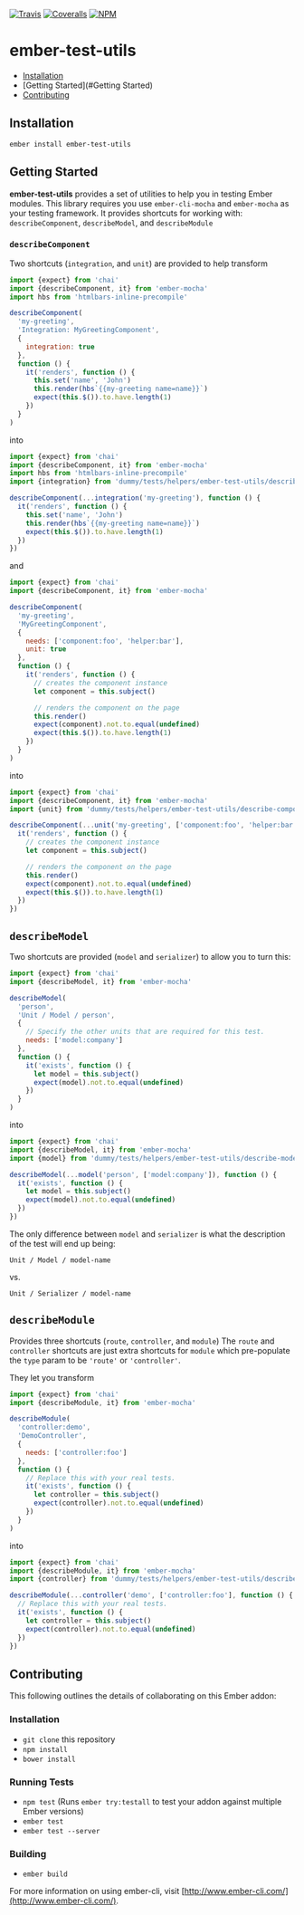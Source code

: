 [ci-img]: https://img.shields.io/travis/ciena-blueplanet/ember-test-utils.svg "Travis CI Build Status"
[ci-url]: https://travis-ci.org/ciena-blueplanet/ember-test-utils

[cov-img]: https://img.shields.io/coveralls/ciena-blueplanet/ember-test-utils.svg "Coveralls Code Coverage"
[cov-url]: https://coveralls.io/github/ciena-blueplanet/ember-test-utils

[npm-img]: https://img.shields.io/npm/v/ember-test-utils.svg "NPM Version"
[npm-url]: https://www.npmjs.com/package/ember-test-utils

[![Travis][ci-img]][ci-url] [![Coveralls][cov-img]][cov-url] [![NPM][npm-img]][npm-url]

# ember-test-utils

 * [Installation](#Installation)
 * [Getting Started](#Getting Started)
 * [Contributing](#Contributing)

## Installation

```
ember install ember-test-utils
```

## Getting Started

**ember-test-utils** provides a set of utilities to help you in testing Ember modules. This library requires you
use `ember-cli-mocha` and `ember-mocha` as your testing framework. It provides shortcuts for working with:
`describeComponent`, `describeModel`, and `describeModule`


### `describeComponent`
Two shortcuts (`integration`, and `unit`) are provided to help transform

```js
import {expect} from 'chai'
import {describeComponent, it} from 'ember-mocha'
import hbs from 'htmlbars-inline-precompile'

describeComponent(
  'my-greeting',
  'Integration: MyGreetingComponent',
  {
    integration: true
  },
  function () {
    it('renders', function () {
      this.set('name', 'John')
      this.render(hbs`{{my-greeting name=name}}`)
      expect(this.$()).to.have.length(1)
    })
  }
)
```

into

```js
import {expect} from 'chai'
import {describeComponent, it} from 'ember-mocha'
import hbs from 'htmlbars-inline-precompile'
import {integration} from 'dummy/tests/helpers/ember-test-utils/describe-component'

describeComponent(...integration('my-greeting'), function () {
  it('renders', function () {
    this.set('name', 'John')
    this.render(hbs`{{my-greeting name=name}}`)
    expect(this.$()).to.have.length(1)
  })
})
```

and

```js
import {expect} from 'chai'
import {describeComponent, it} from 'ember-mocha'

describeComponent(
  'my-greeting',
  'MyGreetingComponent',
  {
    needs: ['component:foo', 'helper:bar'],
    unit: true
  },
  function () {
    it('renders', function () {
      // creates the component instance
      let component = this.subject()

      // renders the component on the page
      this.render()
      expect(component).not.to.equal(undefined)
      expect(this.$()).to.have.length(1)
    })
  }
)
```

into

```js
import {expect} from 'chai'
import {describeComponent, it} from 'ember-mocha'
import {unit} from 'dummy/tests/helpers/ember-test-utils/describe-component'

describeComponent(...unit('my-greeting', ['component:foo', 'helper:bar']), function () {
  it('renders', function () {
    // creates the component instance
    let component = this.subject()

    // renders the component on the page
    this.render()
    expect(component).not.to.equal(undefined)
    expect(this.$()).to.have.length(1)
  })
})
```

## `describeModel`
Two shortcuts are provided (`model` and `serializer`) to allow you to turn this:

```js
import {expect} from 'chai'
import {describeModel, it} from 'ember-mocha'

describeModel(
  'person',
  'Unit / Model / person',
  {
    // Specify the other units that are required for this test.
    needs: ['model:company']
  },
  function () {
    it('exists', function () {
      let model = this.subject()
      expect(model).not.to.equal(undefined)
    })
  }
)
```

into

```js
import {expect} from 'chai'
import {describeModel, it} from 'ember-mocha'
import {model} from 'dummy/tests/helpers/ember-test-utils/describe-model'

describeModel(...model('person', ['model:company']), function () {
  it('exists', function () {
    let model = this.subject()
    expect(model).not.to.equal(undefined)
  })
})
```

The only difference between `model` and `serializer` is what the description of the test will end up being:

```
Unit / Model / model-name
```

vs.

```
Unit / Serializer / model-name
```

## `describeModule`
Provides three shortcuts (`route`, `controller`, and `module`) The `route` and `controller` shortcuts are just
extra shortcuts for `module` which pre-populate the `type` param to be `'route'` or `'controller'`.

They let you transform

```js
import {expect} from 'chai'
import {describeModule, it} from 'ember-mocha'

describeModule(
  'controller:demo',
  'DemoController',
  {
    needs: ['controller:foo']
  },
  function () {
    // Replace this with your real tests.
    it('exists', function () {
      let controller = this.subject()
      expect(controller).not.to.equal(undefined)
    })
  }
)
```

into

```js
import {expect} from 'chai'
import {describeModule, it} from 'ember-mocha'
import {controller} from 'dummy/tests/helpers/ember-test-utils/describe-module'

describeModule(...controller('demo', ['controller:foo'], function () {
  // Replace this with your real tests.
  it('exists', function () {
    let controller = this.subject()
    expect(controller).not.to.equal(undefined)
  })
})
```

## Contributing

This following outlines the details of collaborating on this Ember addon:

### Installation

* `git clone` this repository
* `npm install`
* `bower install`

### Running Tests

* `npm test` (Runs `ember try:testall` to test your addon against multiple Ember versions)
* `ember test`
* `ember test --server`

### Building

* `ember build`

For more information on using ember-cli, visit [http://www.ember-cli.com/](http://www.ember-cli.com/).
